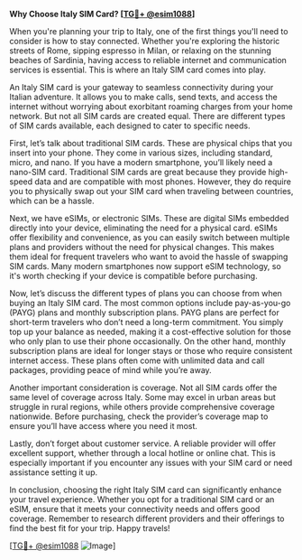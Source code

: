 **Why Choose Italy SIM Card? [[TG💪+ @esim1088](https://t.me/s/esim1088)]**

When you're planning your trip to Italy, one of the first things you'll need to consider is how to stay connected. Whether you're exploring the historic streets of Rome, sipping espresso in Milan, or relaxing on the stunning beaches of Sardinia, having access to reliable internet and communication services is essential. This is where an Italy SIM card comes into play.

An Italy SIM card is your gateway to seamless connectivity during your Italian adventure. It allows you to make calls, send texts, and access the internet without worrying about exorbitant roaming charges from your home network. But not all SIM cards are created equal. There are different types of SIM cards available, each designed to cater to specific needs.

First, let’s talk about traditional SIM cards. These are physical chips that you insert into your phone. They come in various sizes, including standard, micro, and nano. If you have a modern smartphone, you’ll likely need a nano-SIM card. Traditional SIM cards are great because they provide high-speed data and are compatible with most phones. However, they do require you to physically swap out your SIM card when traveling between countries, which can be a hassle.

Next, we have eSIMs, or electronic SIMs. These are digital SIMs embedded directly into your device, eliminating the need for a physical card. eSIMs offer flexibility and convenience, as you can easily switch between multiple plans and providers without the need for physical changes. This makes them ideal for frequent travelers who want to avoid the hassle of swapping SIM cards. Many modern smartphones now support eSIM technology, so it's worth checking if your device is compatible before purchasing.

Now, let’s discuss the different types of plans you can choose from when buying an Italy SIM card. The most common options include pay-as-you-go (PAYG) plans and monthly subscription plans. PAYG plans are perfect for short-term travelers who don’t need a long-term commitment. You simply top up your balance as needed, making it a cost-effective solution for those who only plan to use their phone occasionally. On the other hand, monthly subscription plans are ideal for longer stays or those who require consistent internet access. These plans often come with unlimited data and call packages, providing peace of mind while you’re away.

Another important consideration is coverage. Not all SIM cards offer the same level of coverage across Italy. Some may excel in urban areas but struggle in rural regions, while others provide comprehensive coverage nationwide. Before purchasing, check the provider’s coverage map to ensure you’ll have access where you need it most.

Lastly, don’t forget about customer service. A reliable provider will offer excellent support, whether through a local hotline or online chat. This is especially important if you encounter any issues with your SIM card or need assistance setting it up.

In conclusion, choosing the right Italy SIM card can significantly enhance your travel experience. Whether you opt for a traditional SIM card or an eSIM, ensure that it meets your connectivity needs and offers good coverage. Remember to research different providers and their offerings to find the best fit for your trip. Happy travels!

[[TG💪+ @esim1088](https://t.me/s/esim1088) ![Image](https://i.postimg.cc/Y0z9fWf4/image.png)]